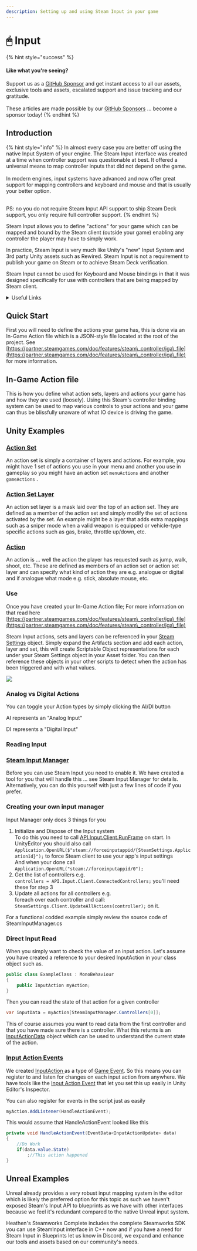 ```yaml
---
description: Setting up and using Steam Input in your game
---
```


# 🖱 Input

{% hint style="success" %}
#### Like what you're seeing?

Support us as a [GitHub Sponsor](../become-a-sponsor/) and get instant access to all our assets, exclusive tools and assets, escalated support and issue tracking and our gratitude.\
\
These articles are made possible by our [GitHub Sponsors](../become-a-sponsor/) ... become a sponsor today!
{% endhint %}

## Introduction

{% hint style="info" %}
In almost every case you are better off using the native Input System of your engine. The Steam Input interface was created at a time when controller support was questionable at best. It offered a universal means to map controller inputs that did not depend on the game.\
\
In modern engines, input systems have advanced and now offer great support for mapping controllers and keyboard and mouse and that is usually your better option.

\
PS: no you do not require Steam Input API support to ship Steam Deck support, you only require full controller support.
{% endhint %}

Steam Input allows you to define "actions" for your game which can be mapped and bound by the Steam client (outside your game) enabling any controller the player may have to simply work.

In practice, Steam Input is very much like Unity's "new" Input System and 3rd party Unity assets such as Rewired. Steam Input is not a requirement to publish your game on Steam or to achieve Steam Deck verification.

Steam Input cannot be used for Keyboard and Mouse bindings in that it was designed specifically for use with controllers that are being mapped by Steam client.

<details>

<summary>Useful Links</summary>

* Valve's Documentation\
  [https://partner.steamgames.com/doc/features/steam\_controller](https://partner.steamgames.com/doc/features/steam\_controller)
* In-Game Action File Documentation\
  [https://partner.steamgames.com/doc/features/steam\_controller/iga\_file](https://partner.steamgames.com/doc/features/steam\_controller/iga\_file)

</details>

## Quick Start

First you will need to define the actions your game has, this is done via an In-Game Action file which is a JSON-style file located at the root of the project. See [https://partner.steamgames.com/doc/features/steam\_controller/iga\_file](https://partner.steamgames.com/doc/features/steam\_controller/iga\_file) for more information.

## In-Game Action file

This is how you define what action sets, layers and actions your game has and how they are used (loosely). Using this Steam's controller binding system can be used to map various controls to your actions and your game can thus be blissfully unaware of what IO device is driving the game.

## Unity Examples

### [Action Set](../toolkit-for-steamworks-sdk/unity/scriptable-objects/input-action-set.md)

An action set is simply a container of layers and actions. For example, you might have 1 set of actions you use in your menu and another you use in gameplay so you might have an action set `menuActions` and another `gameActions` .

### [Action Set Layer](../toolkit-for-steamworks-sdk/unity/scriptable-objects/input-action-set-layer.md)

An action set layer is a mask laid over the top of an action set. They are defined as a member of the action set and simply modify the set of actions activated by the set. An example might be a layer that adds extra mappings such as a sniper mode when a valid weapon is equipped or vehicle-type specific actions such as gas, brake, throttle up/down, etc.

### [Action](../toolkit-for-steamworks-sdk/unity/scriptable-objects/input-action.md)

An action is ... well the action the player has requested such as jump, walk, shoot, etc. These are defined as members of an action set or action set layer and can specify what kind of action they are e.g. analogue or digital and if analogue what mode e.g. stick, absolute mouse, etc.

### Use

Once you have created your In-Game Action file; For more information on that read here [https://partner.steamgames.com/doc/features/steam\_controller/iga\_file](https://partner.steamgames.com/doc/features/steam\_controller/iga\_file)

Steam Input actions, sets and layers can be referenced in your [Steam Settings](../toolkit-for-steamworks-sdk/unity/scriptable-objects/steam-settings/) object. Simply expand the Artifacts section and add each action, layer and set, this will create Scriptable Object representations for each under your Steam Settings object in your Asset folder. You can then reference these objects in your other scripts to detect when the action has been triggered and with what values.

![](<../.gitbook/assets/image (158) (1) (1) (1).png>)

### Analog vs Digital Actions

You can toggle your Action types by simply clicking the AI/DI button

AI represents an "Analog Input"

DI represents a "Digital Input"

### Reading Input

### [Steam Input Manager](../toolkit-for-steamworks-sdk/unity/components/steam-input-manager.md)

Before you can use Steam Input you need to enable it. We have created a tool for you that will handle this ... see Steam Input Manager for details. Alternatively, you can do this yourself with just a few lines of code if you prefer.

### Creating your own input manager

Input Manager only does 3 things for you

1. Initialize and Dispose of the Input system\
   To do this you need to call [API.Input.Client.RunFrame](../toolkit-for-steamworks-sdk/unity/api/input.client.md#run-frame) on start. In UnityEditor you should also call `Application.OpenURL($"steam://forceinputappid/{SteamSettings.ApplicationId}");` to force Steam client to use your app's input settings\
   And when your done call `Application.OpenURL("steam://forceinputappid/0");`
2. Get the list of controllers e.g.\
   `controllers = API.Input.Client.ConnectedControllers;` you'll need these for step 3
3. Update all actions for all controllers e.g.\
   foreach over each controller and call: `SteamSettings.Client.UpdateAllActions(controller);` on it.

For a functional codded example simply review the source code of SteamInputManager.cs

### Direct Input Read

When you simply want to check the value of an input action. Let's assume you have created a reference to your desired InputAction in your class object such as.

```csharp
public class ExampleClass : MonoBehaviour
{
    public InputAction myAction;
}
```

Then you can read the state of that action for a given controller&#x20;

```csharp
var inputData = myAction[SteamInputManager.Controllers[0]];
```

This of course assumes you want to read data from the first controller and that you have made sure there is a controller. What this returns is an [InputActionData](broken-reference) object which can be used to understand the current state of the action.

### [Input Action Events](../toolkit-for-steamworks-sdk/unity/components/input-action-event.md)

We created [InputAction ](../toolkit-for-steamworks-sdk/unity/scriptable-objects/input-action.md)as a type of [Game Event](../assets/system-core/game-events.md). So this means you can register to and listen for changes on each input action from anywhere. We have tools like the [Input Action Event](../toolkit-for-steamworks-sdk/unity/components/input-action-event.md) that let you set this up easily in Unity Editor's Inspector.

You can also register for events in the script just as easily

```csharp
myAction.AddListener(HandleActionEvent);
```

This would assume that HandleActionEvent looked like this

```csharp
private void HandleActionEvent(EventData<InputActionUpdate> data)
{
    //Do Work
    if(data.value.State)
        ;//This action happened
}
```

## Unreal Examples

Unreal already provides a very robust input mapping system in the editor which is likely the preferred option for this topic as such we haven't exposed Steam's Input API to blueprints as we have with other interfaces because we feel it's redundant compared to the native Unreal input system.

Heathen's Steamworks Complete includes the complete Steamworks SDK you can use SteamInput interface in C++ now and if you have a need for Steam Input in Blueprints let us know in Discord, we expand and enhance our tools and assets based on our community's needs.
